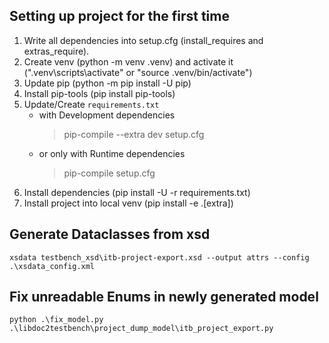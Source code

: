 ## Setting up project for the first time
1. Write all dependencies into setup.cfg (install_requires and extras_require).
2. Create venv (python -m venv .venv) and activate it (".venv\scripts\activate" or "source .venv/bin/activate")
3. Update pip (python -m pip install -U pip)
3. Install pip-tools (pip install pip-tools)
4. Update/Create `requirements.txt`
    - with Development dependencies
        > pip-compile --extra dev setup.cfg
    - or only with Runtime dependencies
        > pip-compile setup.cfg
5. Install dependencies (pip install -U -r requirements.txt)
6. Install project into local venv (pip install -e .[extra])

## Generate Dataclasses from xsd
```xsdata testbench_xsd\itb-project-export.xsd --output attrs --config .\xsdata_config.xml```

## Fix unreadable Enums in newly generated model
```python .\fix_model.py .\libdoc2testbench\project_dump_model\itb_project_export.py```


